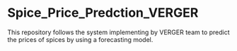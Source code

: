 # Spice_Price_Predction_VERGER
This repository follows the system implementing by VERGER team to predict the prices of spices by using a forecasting model. 
